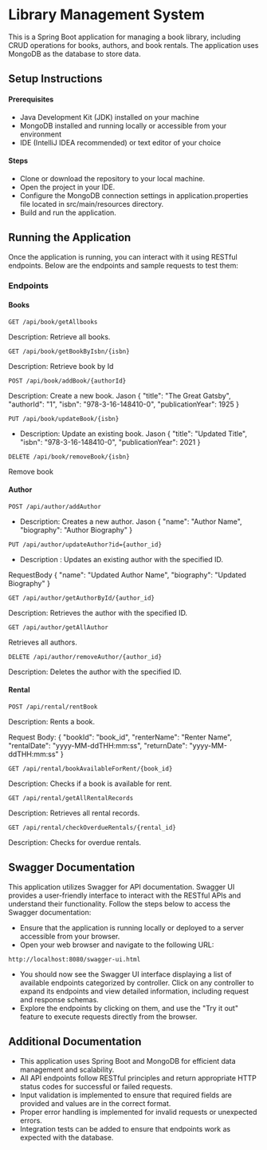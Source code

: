 
# Library Management System

This is a Spring Boot application for managing a book library, including CRUD operations for books, authors, and book rentals. The application uses MongoDB as the database to store data.



## Setup Instructions
#### Prerequisites
- Java Development Kit (JDK) installed on your machine
- MongoDB installed and running locally or accessible from your environment
- IDE (IntelliJ IDEA recommended) or text editor of your choice
#### Steps
- Clone or download the repository to your local machine.
- Open the project in your IDE.
- Configure the MongoDB connection settings in application.properties file located in src/main/resources directory.
- Build and run the application.


## Running the Application
Once the application is running, you can interact with it using RESTful endpoints. Below are the endpoints and sample requests to test them:
### Endpoints
#### Books
```http
GET /api/book/getAllbooks
```
 Description: Retrieve all books.
 ```http
 GET /api/book/getBookByIsbn/{isbn}
```
Description: Retrieve book by Id
```http
POST /api/book/addBook/{authorId}
```
Description: Create a new book.
Jason
    {
    "title": "The Great Gatsby",
    "authorId": "1",
    "isbn": "978-3-16-148410-0",
    "publicationYear": 1925
    }

```http
PUT /api/book/updateBook/{isbn}
```

- Description: Update an existing book.
Jason
   {
    "title": "Updated Title",
    "isbn": "978-3-16-148410-0",
    "publicationYear": 2021
  }

```http
DELETE /api/book/removeBook/{isbn}
```

 Remove book

#### Author
```http
POST /api/author/addAuthor
```
- Description: Creates a new author.
Jason {
    "name": "Author Name",
    "biography": "Author Biography"
   }
```http
PUT /api/author/updateAuthor?id={author_id}
```
- Description : Updates an existing author with the specified ID.

RequestBody
 {
  "name": "Updated Author Name",
  "biography": "Updated Biography"
}

```http
GET /api/author/getAuthorById/{author_id}
```
Description: Retrieves the author with the specified ID.
```http
GET /api/author/getAllAuthor
```
Retrieves all authors.
```http
DELETE /api/author/removeAuthor/{author_id}
```
Description: Deletes the author with the specified ID.

#### Rental
```http
POST /api/rental/rentBook
```
Description: Rents a book.

Request Body: 
{
  "bookId": "book_id",
  "renterName": "Renter Name",
  "rentalDate": "yyyy-MM-ddTHH:mm:ss",
  "returnDate": "yyyy-MM-ddTHH:mm:ss"
}

```http
GET /api/rental/bookAvailableForRent/{book_id}
```
Description: Checks if a book is available for rent.

```http
GET /api/rental/getAllRentalRecords
```
Description: Retrieves all rental records.

```http
GET /api/rental/checkOverdueRentals/{rental_id}
```
Description: Checks for overdue rentals.


## Swagger Documentation
This application utilizes Swagger for API documentation. Swagger UI provides a user-friendly interface to interact with the RESTful APIs and understand their functionality. Follow the steps below to access the Swagger documentation:

- Ensure that the application is running locally or deployed to a server accessible from your browser.
- Open your web browser and navigate to the following URL:
```http
http://localhost:8080/swagger-ui.html
```
- You should now see the Swagger UI interface displaying a list of available endpoints categorized by controller. Click on any controller to expand its endpoints and view detailed information, including request and response schemas.
- Explore the endpoints by clicking on them, and use the "Try it out" feature to execute requests directly from the browser.

## Additional Documentation
- This application uses Spring Boot and MongoDB for efficient data management and scalability.
- All API endpoints follow RESTful principles and return appropriate HTTP status codes for successful or failed requests.
- Input validation is implemented to ensure that required fields are provided and values are in the correct format.
- Proper error handling is implemented for invalid requests or unexpected errors.
- Integration tests can be added to ensure that endpoints work as expected with the database.
